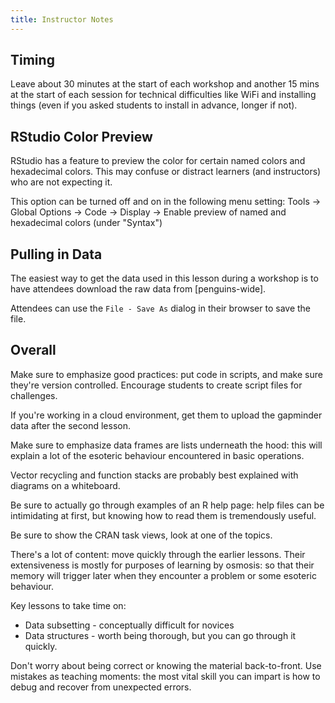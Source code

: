 ```yaml
---
title: Instructor Notes
---
```


## Timing

Leave about 30 minutes at the start of each workshop and another 15 mins
at the start of each session for technical difficulties like WiFi and
installing things (even if you asked students to install in advance, longer if
not).


## RStudio Color Preview

RStudio has a feature to preview the color for certain named colors and hexadecimal colors. This may confuse or distract learners (and instructors) who are not expecting it.

This option can be turned off and on in the following menu setting:
Tools -> Global Options -> Code -> Display -> Enable preview of named and hexadecimal colors (under "Syntax") 

## Pulling in Data

The easiest way to get the data used in this lesson during a workshop is to have
attendees download the raw data from [penguins-wide].

Attendees can use the `File - Save As` dialog in their browser to save the file.

## Overall

Make sure to emphasize good practices: put code in scripts, and make
sure they're version controlled. Encourage students to create script
files for challenges.

If you're working in a cloud environment, get them to upload the
gapminder data after the second lesson.

Make sure to emphasize data frames are lists underneath the hood: this will explain a lot of the esoteric behaviour encountered in basic operations.

Vector recycling and function stacks are probably best explained
with diagrams on a whiteboard.

Be sure to actually go through examples of an R help page: help files
can be intimidating at first, but knowing how to read them is tremendously
useful.

Be sure to show the CRAN task views, look at one of the topics.

There's a lot of content: move quickly through the earlier lessons. Their
extensiveness is mostly for purposes of learning by osmosis: so that their
memory will trigger later when they encounter a problem or some esoteric behaviour.

Key lessons to take time on:

- Data subsetting - conceptually difficult for novices
- Data structures - worth being thorough, but you can go through it quickly.

Don't worry about being correct or knowing the material back-to-front. Use
mistakes as teaching moments: the most vital skill you can impart is how to
debug and recover from unexpected errors.

[penguins-teaching]: data/penguins_teaching.csv




